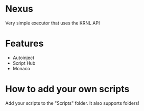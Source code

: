# Nexus
Very simple executor that uses the KRNL API

# Features
* Autoinject
* Script Hub
* Monaco

# How to add your own scripts
Add your scripts to the "Scripts" folder.
It also supports folders!
